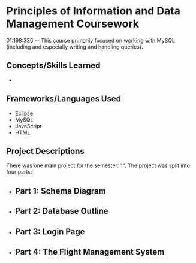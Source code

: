# Principles of Information and Data Management Coursework

01:198:336 -- This course primarily focused on working with MySQL (including and especially writing and handling queries). 

## Concepts/Skills Learned

- 

## Frameworks/Languages Used

- Eclipse
- MySQL
- JavaScript
- HTML

## Project Descriptions

There was one main project for the semester: "". The project was split into four parts:

- **Part 1**: Schema Diagram
  -
- **Part 2**: Database Outline
  -
- **Part 3**: Login Page
  -
- **Part 4**: The Flight Management System
  -

